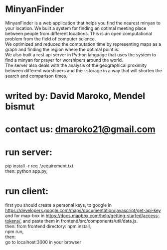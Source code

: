 # MinyanFinder
MinyanFinder is a web application that helps you find the nearest minyan to your location.
We built a system for finding an optimal meeting place between people from different locations. 
This is an open computational problem from the field of computer science.  
We optimized and reduced the computation time by representing maps as a graph and finding the region where the optimal point is.  
We also built a rest api server in Python language that uses the system to find a minyan for prayer for worshipers around the world.  
The server also deals with the analysis of the geographical proximity between different 
worshipers and their storage in a way that will shorten the search and comparison times.
# writed by: David Maroko, Mendel bismut
# contact us: dmaroko21@gmail.com
# run server: 
pip install -r req .\requirement.txt  
then:
python app.py,  
# run client:
first you should create a personal keys,
to google in  https://developers.google.com/maps/documentation/javascript/get-api-key
and for map-box in https://docs.mapbox.com/help/getting-started/access-tokens/, 
and paste them in frontend/src/components/util/data.js.  
then:
from frontend directory:
npm install,  
npm run,  
then:   
go to localhost:3000 in your browser

